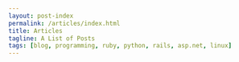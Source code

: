 ```yaml
---
layout: post-index
permalink: /articles/index.html
title: Articles
tagline: A List of Posts
tags: [blog, programming, ruby, python, rails, asp.net, linux]
---
```

